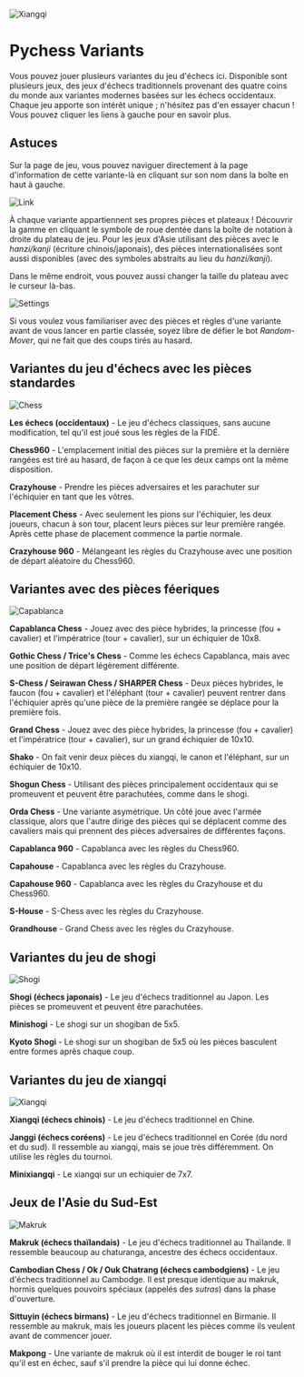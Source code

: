 ![Xiangqi](https://github.com/gbtami/pychess-variants/blob/master/static/favicon/apple-icon-152x152.png?raw=true)

# Pychess Variants

Vous pouvez jouer plusieurs variantes du jeu d'échecs ici. Disponible sont plusieurs jeux, des jeux d'échecs traditionnels provenant des quatre coins du monde aux variantes modernes basées sur les échecs occidentaux. Chaque jeu apporte son intérêt unique ; n'hésitez pas d'en essayer chacun ! Vous pouvez cliquer les liens à gauche pour en savoir plus.

## Astuces

Sur la page de jeu, vous pouvez naviguer directement à la page d'information de cette variante-là en cliquant sur son nom dans la boîte en haut à gauche.

![Link](https://github.com/gbtami/pychess-variants/blob/master/static/images/CVariantsGuide/Link.png?raw=true)

À chaque variante appartiennent ses propres pièces et plateaux ! Découvrir la gamme en cliquant le symbole de roue dentée dans la boîte de notation à droite du plateau de jeu. Pour les jeux d'Asie utilisant des pièces avec le *hanzi/kanji* (écriture chinois/japonais), des pièces internationalisées sont aussi disponibles (avec des symboles abstraits au lieu du *hanzi/kanji*).

Dans le même endroit, vous pouvez aussi changer la taille du plateau avec le curseur là-bas.

![Settings](https://github.com/gbtami/pychess-variants/blob/master/static/images/CVariantsGuide/Settings.png?raw=true)

Si vous voulez vous familiariser avec des pièces et règles d'une variante avant de vous lancer en partie classée, soyez libre de défier le bot *Random-Mover*, qui ne fait que des coups tirés au hasard.

## Variantes du jeu d'échecs avec les pièces standardes

![Chess](https://github.com/gbtami/pychess-variants/blob/master/static/images/CVariantsGuide/Chess.png?raw=true)

**Les échecs (occidentaux)** - Le jeu d'échecs classiques, sans aucune modification, tel qu'il est joué sous les règles de la FIDÉ.

**Chess960** - L'emplacement initial des pièces sur la première et la dernière rangées est tiré au hasard, de façon à ce que les deux camps ont la même disposition.

**Crazyhouse** - Prendre les pièces adversaires et les parachuter sur l'échiquier en tant que les vôtres.

**Placement Chess** - Avec seulement les pions sur l'échiquier, les deux joueurs, chacun à son tour, placent leurs pièces sur leur première rangée. Après cette phase de placement commence la partie normale.

**Crazyhouse 960** - Mélangeant les règles du Crazyhouse avec une position de départ aléatoire du Chess960.

## Variantes avec des pièces féeriques

![Capablanca](https://github.com/gbtami/pychess-variants/blob/master/static/images/CVariantsGuide/Capablanca.png?raw=true)

**Capablanca Chess** - Jouez avec des pièce hybrides, la princesse (fou + cavalier) et l'impératrice (tour + cavalier), sur un échiquier de 10x8.

**Gothic Chess / Trice's Chess** - Comme les échecs Capablanca, mais avec une position de départ légèrement différente.

**S-Chess / Seirawan Chess / SHARPER Chess** - Deux pièces hybrides, le faucon (fou + cavalier) et l'éléphant (tour + cavalier) peuvent rentrer dans l'échiquier après qu'une pièce de la première rangée se déplace pour la première fois.

**Grand Chess** - Jouez avec des pièce hybrides, la princesse (fou + cavalier) et l'impératrice (tour + cavalier), sur un grand échiquier de 10x10.

**Shako** - On fait venir deux pièces du xiangqi, le canon et l'éléphant, sur un échiquier de 10x10.

**Shogun Chess** - Utilisant des pièces principalement occidentaux qui se promeuvent et peuvent être parachutées, comme dans le shogi.

**Orda Chess** - Une variante asymétrique. Un côté joue avec l'armée classique, alors que l'autre dirige des pièces qui se déplacent comme des cavaliers mais qui prennent des pièces adversaires de différentes façons.

**Capablanca 960** - Capablanca avec les règles du Chess960.

**Capahouse** - Capablanca avec les règles du Crazyhouse.

**Capahouse 960** - Capablanca avec les règles du Crazyhouse et du Chess960.

**S-House** - S-Chess avec les règles du Crazyhouse.

**Grandhouse** - Grand Chess avec les règles du Crazyhouse.

## Variantes du jeu de shogi

![Shogi](https://github.com/gbtami/pychess-variants/blob/master/static/images/ShogiGuide/Shogi.png?raw=true)

**Shogi (échecs japonais)** - Le jeu d'échecs traditionnel au Japon. Les pièces se promeuvent et peuvent être parachutées.

**Minishogi** - Le shogi sur un shogiban de 5x5.

**Kyoto Shogi** - Le shogi sur un shogiban de 5x5 où les pièces basculent entre formes après chaque coup.

## Variantes du jeu de xiangqi

![Xiangqi](https://github.com/gbtami/pychess-variants/blob/master/static/images/XiangqiGuide/Xiangqi.png?raw=true)

**Xiangqi (échecs chinois)** - Le jeu d'échecs traditionnel en Chine.

**Janggi (échecs coréens)** - Le jeu d'échecs traditionnel en Corée (du nord et du sud). Il ressemble au xiangqi, mais se joue très différemment. On utilise les règles du tournoi.

**Minixiangqi** - Le xiangqi sur un echiquier de 7x7.

## Jeux de l'Asie du Sud-Est

![Makruk](https://github.com/gbtami/pychess-variants/blob/master/static/images/MakrukGuide/MakrukSmall.png?raw=true)

**Makruk (échecs thaïlandais)** - Le jeu d'échecs traditionnel au Thaïlande. Il ressemble beaucoup au chaturanga, ancestre des échecs occidentaux.

**Cambodian Chess / Ok / Ouk Chatrang (échecs cambodgiens)** - Le jeu d'échecs traditionnel au Cambodge. Il est presque identique au makruk, hormis quelques pouvoirs spéciaux (appelés des *sutras*) dans la phase d'ouverture.

**Sittuyin (échecs birmans)** - Le jeu d'échecs traditionnel en Birmanie. Il ressemble au makruk, mais les joueurs placent les pièces comme ils veulent avant de commencer jouer.

**Makpong** - Une variante de makruk où il est interdit de bouger le roi tant qu'il est en échec, sauf s'il prendre la pièce qui lui donne échec.
